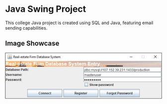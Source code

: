 # Java Swing Project

This college Java project is created using SQL and Java, featuring email sending capabilities.

## Image Showcase

![Project Screenshot](1.jpg)
